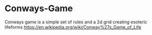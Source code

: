 # Conways-Game
Conways game is a simple set of rules and a 2d grid creating esoteric lifeforms
https://en.wikipedia.org/wiki/Conway%27s_Game_of_Life
